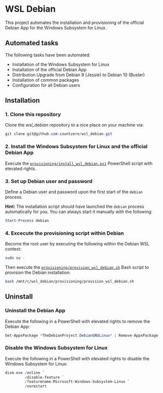 # WSL Debian

This project automates the installation and provisioning of the official Debian App for the Windows Subsystem for Linux.

## Automated tasks

The following tasks have been automated:

 * Installation of the Windows Subsystem for Linux
 * Installation of the official Debian App
 * Distribution Upgrade from Debian 9 (Jessie) to Debian 10 (Buster)
 * Installation of common packages
 * Configuration for all Debian users

## Installation

### 1. Clone this repository

Clone the *wsl_debian* repository to a nice place on your machine via:

```PowerShell
git clone git@github.com:countzero/wsl_debian.git
```

### 2. Install the Windows Subsystem for Linux and the official Debian App

Execute the [`provisioning/install_wsl_debian.ps1`](https://github.com/countzero/wsl_debian/blob/master/provisioning/install_wsl_debian.ps1) PowerShell script with elevated rights.

### 3. Set up Debian user and password

Define a Debian user and password upon the first start of the `debian` process.

**Hint:** The installation script should have launched the `debian` process automatically for you. You can always start it manually with the following:

```PowerShell
Start-Process debian
```

### 4. Excecute the provisioning script within Debian

Become the root user by executing the following within the Debian WSL context:

```Bash
sudo su -
```

Then execute the [`provisioning/provision_wsl_debian.sh`](https://github.com/countzero/wsl_debian/blob/master/provisioning/provision_wsl_debian.sh) Bash script to provision the Debian installation:

```Bash
bash /mnt/c/wsl_debian/provisioning/provision_wsl_debian.sh
```

## Uninstall

### Uninstall the Debian App

Execute the following in a PowerShell with elevated rights to remove the Debian App:

```PowerShell
Get-AppxPackage *TheDebianProject.DebianGNULinux* | Remove-AppxPackage
```

### Disable the Windows Subsystem for Linux

Execute the following in a PowerShell with elevated rights to disable the Windows Subsystem for Linux:

```PowerShell
dism.exe /online `
         /disable-feature `
         /featurename:Microsoft-Windows-Subsystem-Linux `
         /norestart
```
